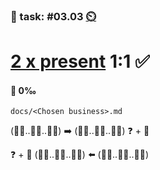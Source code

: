 ### 💪 task: #03.03 [⏲️](https://youtu.be/1gQJUjgCqrU)

# [2 x present](https://github.com/digital-sustainability/module-eoss-hs22-sandbox/issues?q=is%3Aissue+is%3Aopen+%22analyse%2C+document+and+present%22+sort%3Acreated-asc) 1:1 ✅

#### 🏅 0‰

`docs/<Chosen business>.md`

(🧑‍💼..🧑‍🎨..🧑‍💻) ➡️ (🧑‍💻..🧑‍🎨..🧑‍💼) ❓ + 📝

❓ + 📝 (🧑‍💼..🧑‍🎨..🧑‍💻) ⬅️ (🧑‍💻..🧑‍🎨..🧑‍💼)